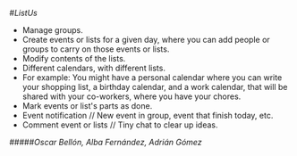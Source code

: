 
#_ListUs_


* Manage groups.
* Create events or lists for a given day, where you can add people or groups to carry on those events or lists.
* Modify contents of the lists.
* Different calendars, with different lists.
 * For example: You might have a personal calendar where you can write your shopping list, a birthday calendar,
  and a work calendar, that will be shared with your co-workers, where you have your chores.
* Mark events or list's parts as done.
* Event notification // New event in group, event that finish today, etc.
* Comment event or lists // Tiny chat to clear up ideas.

#####_Oscar Bellón, Alba Fernández, Adrián Gómez_




